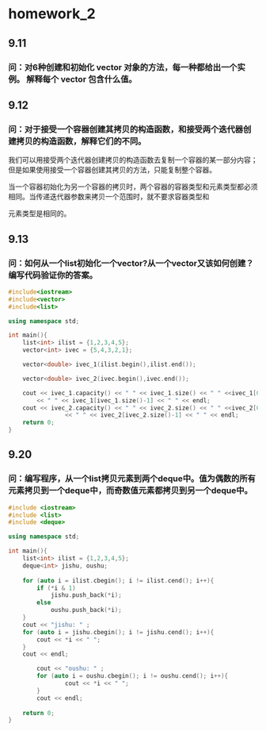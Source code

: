 # homework_2
## 9.11 
### 问：对6种创建和初始化 vector 对象的方法，每一种都给出一个实例。 解释每个 vector 包含什么值。

## 9.12 
### 问：对于接受一个容器创建其拷贝的构造函数，和接受两个迭代器创建拷贝的构造函数，解释它们的不同。

我们可以用接受两个迭代器创建拷贝的构造函数去复制一个容器的某一部分内容；但是如果使用接受一个容器创建其拷贝的方法，只能复制整个容器。

当一个容器初始化为另一个容器的拷贝时，两个容器的容器类型和元素类型都必须相同。当传递迭代器参数来拷贝一个范围时，就不要求容器类型和

元素类型是相同的。

## 9.13
### 问：如何从一个list<int>初始化一个vector<double>?从一个vector<int>又该如何创建？编写代码验证你的答案。
	
```C++
#include<iostream>
#include<vector>
#include<list>

using namespace std;

int main(){
	list<int> ilist = {1,2,3,4,5};
	vector<int> ivec = {5,4,3,2,1};

	vector<double> ivec_1(ilist.begin(),ilist.end());

	vector<double> ivec_2(ivec.begin(),ivec.end());

	cout << ivec_1.capacity() << " " << ivec_1.size() << " " <<ivec_1[0]
		<< " " << ivec_1[ivec_1.size()-1] << " " << endl;
	cout << ivec_2.capacity() << " " << ivec_2.size() << " " <<ivec_2[0]
                << " " << ivec_2[ivec_2.size()-1] << " " << endl;
	return 0;
}
```


## 9.20
### 问：编写程序，从一个list<int>拷贝元素到两个deque中。值为偶数的所有元素拷贝到一个deque中，而奇数值元素都拷贝到另一个deque中。  

```C++
#include <iostream>
#include <list>
#include <deque>

using namespace std;

int main(){
	list<int> ilist = {1,2,3,4,5};
	deque<int> jishu, oushu;
	
	for (auto i = ilist.cbegin(); i != ilist.cend(); i++){
		if (*i & 1)
			jishu.push_back(*i);
		else
			oushu.push_back(*i);
	}
	cout << "jishu: " ;
	for (auto i = jishu.cbegin(); i != jishu.cend(); i++){
		cout << *i << " ";
	}
	cout << endl;

        cout << "oushu: " ;
        for (auto i = oushu.cbegin(); i != oushu.cend(); i++){
                cout << *i << " ";
        }       
        cout << endl;
	
	return 0;
}
```
